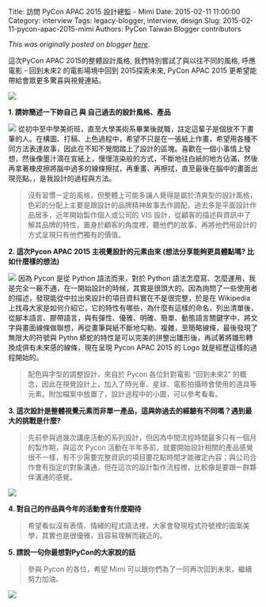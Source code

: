 Title: 訪問 PyCon APAC 2015 設計總監 - Mimi
Date: 2015-02-11 11:00:00
Category: interview
Tags: legacy-blogger, interview, design
Slug: 2015-02-11-pycon-apac-2015-mimi
Authors: PyCon Taiwan Blogger contributors

*This was originally posted on blogger [here](https://pycontw.blogspot.com/2015/02/pycon-apac-2015-mimi.html)*.

<!--more-->

這次PyCon APAC 2015的整體設計風格, 我們特別嘗試了與以往不同的風格, 呼應 電影 - 回到未來2 的電影場境中回到 2015探索未來, PyCon APAC 2015 更希望能帶給會眾更多驚喜與視覺連結。

[![](http://2.bp.blogspot.com/-6AwRH6JDTR0/VW12DV4OawI/AAAAAAAAJsw/2gh1IFz7gnc/s400/fb-2.jpg)](http://2.bp.blogspot.com/-6AwRH6JDTR0/VW12DV4OawI/AAAAAAAAJsw/2gh1IFz7gnc/s1600/fb-2.jpg)

**1. 請妳簡述一下妳自己 與 自己過去的設計風格、產品**  

[![](http://4.bp.blogspot.com/-t2mAUptOqmw/VNrGobxO5kI/AAAAAAAAUlY/_8aKRpIYV5g/s320/Pycon_Logo_create.png)](http://4.bp.blogspot.com/-t2mAUptOqmw/VNrGobxO5kI/AAAAAAAAUlY/_8aKRpIYV5g/s1600/Pycon_Logo_create.png)       從初中至中學美術班，直至大學美術系畢業後就職，註定這輩子是個放不下畫筆的人。在構圖、打稿、上色過程中，希望不只是在一張紙上作畫，希望用各種不同方法表達故事，因此在不知不覺間踏上了設計的區塊。喜歡在一個小事情上發想，然後像墨汁滴在宣紙上，慢慢渲染般的方式，不斷地往白紙的地方佔滿，然後再拿著橡皮擦將腦中過多的線條擦拭，再重畫、再擦拭，直至最後在腦中的畫面出現亮點。，是我設計的過程與方法。

> 沒有習慣一定的風格，但整體上可能多讓人覺得是屬於清爽型的設計風格，色彩的分配上主要是跟設計的品牌精神故事去作調配。過去多是平面設計作品居多，近年開始製作個人或公司的 VIS 設計，從顧客的描述與資訊中了解其品牌的特性，置身於顧客的角度裡，聽他們的故事，再將他們用設計的方式呈現只有他們獨有的價值。  

**2. 這次Pycon APAC 2015 主視覺設計的元素由來 (想法分享能夠更具體點嗎? 比如什麼樣的想法)**  

[![](http://4.bp.blogspot.com/-wmAEF4ufjfg/VNrGoCrNr6I/AAAAAAAAUlU/sPyRJ-vepW8/s320/Pycon_car_create.png)](http://4.bp.blogspot.com/-wmAEF4ufjfg/VNrGoCrNr6I/AAAAAAAAUlU/sPyRJ-vepW8/s1600/Pycon_car_create.png)        因為 Pycon 是從 Python 語法而來，對於 Python 語法怎麼寫、怎麼運用，我是完全一竅不通，在一開始設計的時候，其實是很頭大的。因為詢問了一些使用者的描述，發現能從中拉出來設計的項目資料實在不是很完整，於是在 Wikipedia 上找尋大家是如何介紹它，它的特性有哪些，為什麼有這樣的命名，列出清單後，從腳本語言、膠帶語言，與有彈性、優雅、明確、簡單、動態語言關鍵字中，將文字與畫面線條做聯想，再從畫筆與紙不斷地勾勒、複雜，至簡略線條，最後發現了無限大的符號與 Pythn 蟒蛇的特性是可以完美的拼整出雛形後，再試著將雛形轉換成俱有未來感的線條，現在呈現 Pycon APAC 2015 的 Logo 就是經歷這樣的過程開始的。  

> 配色與字型的調整設計，來自於 Pycon 各位針對電影 “回到未來2” 的概念，因此在視覺設計上，加入了時光車、星球、電影拍攝時會使用的道具等元素。附加檔案中放置了，設計過程中的小圖，可以參考看看。

**3. 這次設計是整體視覺元素而非單一產品，這與妳過去的經驗有不同嗎？遇到最大的挑戰是什麼?**  

> 先前參與過幾次講座活動的系列設計，但因為中間流程時間最多只有一個月的製作期，與這次 Pycon 活動在半年多前，就要開始設計相關的產品感覺很不一樣，有不少需要完整資訊的項目要花點時間才能確定內容；與公司合作會有指定的對象溝通，但在這次的設計製作流程裡，比較像是要跟一群夥伴溝通的感覺。

[![](http://2.bp.blogspot.com/-q_vbnlucGL8/VW11dEnshsI/AAAAAAAAJsc/uNEG943oWe4/s320/stamp20150602172031.png)](http://2.bp.blogspot.com/-q_vbnlucGL8/VW11dEnshsI/AAAAAAAAJsc/uNEG943oWe4/s1600/stamp20150602172031.png)

**4. 對自己的作品與今年的活動會有什麼期待**  

> 希望看似沒有表情、情緒的程式語法裡，大家會發現程式符號裡的圖案美學，其實也是很優雅，且容易理解而親近的。

**5. 請說一句你最想對PyCon的大家說的話**  

> 參與 Pycon 的各位，希望 Mimi 可以跟你們為了一同再次回到未來，繼續努力加油。  

[![](http://2.bp.blogspot.com/-gnCUZUNlEk8/VW12DZeoUGI/AAAAAAAAJs8/i24m3irEbjs/s640/A2-3.jpg)](http://2.bp.blogspot.com/-gnCUZUNlEk8/VW12DZeoUGI/AAAAAAAAJs8/i24m3irEbjs/s1600/A2-3.jpg)
